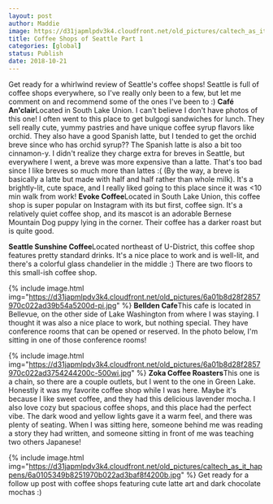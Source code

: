 ```yaml
---
layout: post
author: Maddie
image: https://d31japmlpdv3k4.cloudfront.net/old_pictures/caltech_as_it_happens/6a0105349b8251970b022ad3baf8f8200b.jpg
title: Coffee Shops of Seattle Part 1
categories: [global]
status: Publish
date: 2018-10-21
---
```


Get ready for a whirlwind review of Seattle's coffee shops! Seattle is full of coffee shops everywhere, so I've really only been to a few, but let me comment on and recommend some of the ones I've been to :)
**Café An'clair**Located in South Lake Union. I can't believe I don't have photos of this one! I often went to this place to get bulgogi sandwiches for lunch. They sell really cute, yummy pastries and have unique coffee syrup flavors like orchid. They also have a good Spanish latte, but I tended to get the orchid breve since who has orchid syrup?? The Spanish latte is also a bit too cinnamon-y. I didn't realize they charge extra for breves in Seattle, but everywhere I went, a breve was more expensive than a latte. That's too bad since I like breves so much more than lattes :( (By the way, a breve is basically a latte but made with half and half rather than whole milk). It's a brightly-lit, cute space, and I really liked going to this place since it was &lt;10 min walk from work!
**Evoke Coffee**Located in South Lake Union, this coffee shop is super popular on Instagram with its but first, coffee sign. It's a relatively quiet coffee shop, and its mascot is an adorable Bernese Mountain Dog puppy lying in the corner. Their coffee has a darker roast but is quite good.

**Seattle Sunshine Coffee**Located northeast of U-District, this coffee shop features pretty standard drinks. It's a nice place to work and is well-lit, and there's a colorful glass chandelier in the middle :) There are two floors to this small-ish coffee shop.


{% include image.html img="https://d31japmlpdv3k4.cloudfront.net/old_pictures/6a01b8d28f2857970c022ad39b54a5200d-pi.jpg" %}
**Bellden Cafe**This cafe is located in Bellevue, on the other side of Lake Washington from where I was staying. I thought it was also a nice place to work, but nothing special. They have conference rooms that can be opened or reserved. In the photo below, I'm sitting in one of those conference rooms!


{% include image.html img="https://d31japmlpdv3k4.cloudfront.net/old_pictures/6a01b8d28f2857970c022ad3754244200c-500wi.jpg" %}
**Zoka Coffee Roasters**This one is a chain, so there are a couple outlets, but I went to the one in Green Lake. Honestly it was my favorite coffee shop while I was here. Maybe it's because I like sweet coffee, and they had this delicious lavender mocha. I also love cozy but spacious coffee shops, and this place had the perfect vibe. The dark wood and yellow lights gave it a warm feel, and there was plenty of seating. When I was sitting here, someone behind me was reading a story they had written, and someone sitting in front of me was teaching two others Japanese!


{% include image.html img="https://d31japmlpdv3k4.cloudfront.net/old_pictures/caltech_as_it_happens/6a0105349b8251970b022ad3baf8f4200b.jpg" %}
Get ready for a follow up post with coffee shops featuring cute latte art and dark chocolate mochas :)
